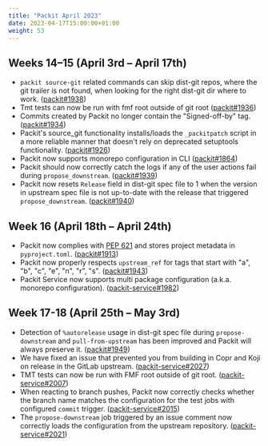 ```yaml
---
title: "Packit April 2023"
date: 2023-04-17T15:00:00+01:00
weight: 53
---
```


## Weeks 14–15 (April 3rd – April 17th)

- `packit source-git` related commands can skip dist-git repos, where the git trailer is not found, when looking for the right dist-git dir where to work. ([packit#1938](https://github.com/packit/packit/pull/1938))
- Tmt tests can now be run with fmf root outside of git root ([packit#1936](https://github.com/packit/packit/pull/1936))
- Commits created by Packit no longer contain the "Signed-off-by" tag. ([packit#1934](https://github.com/packit/packit/pull/1934))
- Packit's source_git functionality installs/loads the `_packitpatch` script in a more reliable manner that doesn't rely on deprecated setuptools functionality. ([packit#1926](https://github.com/packit/packit/pull/1926))
- Packit now supports monorepo configuration in CLI ([packit#1864](https://github.com/packit/packit/pull/1864))
- Packit should now correctly catch the logs if any of the user actions fail during `propose_downstream`. ([packit#1939](https://github.com/packit/packit/pull/1939))
- Packit now resets `Release` field in dist-git spec file to 1 when the version in upstream spec file is not up-to-date with the release that triggered `propose_downstream`. ([packit#1940](https://github.com/packit/packit/pull/1940))

## Week 16 (April 18th – April 24th)

- Packit now complies with [PEP 621](https://peps.python.org/pep-0621/) and stores project metadata in `pyproject.toml`. ([packit#1913](https://github.com/packit/packit/pull/1913))
- Packit now properly respects `upstream_ref` for tags that start with "a", "b", "c", "e", "n", "r", "s". ([packit#1943](https://github.com/packit/packit/pull/1943))
- Packit Service now supports multi package configuration (a.k.a. monorepo configuration). ([packit-service#1982](https://github.com/packit/packit-service/pull/1982))

## Week 17-18 (April 25th – May 3rd)

- Detection of `%autorelease` usage in dist-git spec file during `propose-downstream` and `pull-from-upstream` has been improved and Packit will always preserve it. ([packit#1949](https://github.com/packit/packit/pull/1949))
- We have fixed an issue that prevented you from building in Copr and Koji on release in the GitLab upstream. ([packit-service#2027](https://github.com/packit/packit-service/pull/2027))
- TMT tests can now be run with FMF root outside of git root. ([packit-service#2007](https://github.com/packit/packit-service/pull/2007))
- When reacting to branch pushes, Packit now correctly checks whether the branch name matches the configuration for the test jobs with configured `commit` trigger. ([packit-service#2015](https://github.com/packit/packit-service/pull/2015))
- The `propose-downstream` job triggered by an issue comment now correctly loads the configuration from the upstream repository. ([packit-service#2021](https://github.com/packit/packit-service/pull/2021))
